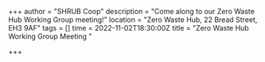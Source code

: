 +++
author = "SHRUB Coop"
description = "Come along to our Zero Waste Hub Working Group meeting!"
location = "Zero Waste Hub, 22 Bread Street, EH3 9AF"
tags = []
time = 2022-11-02T18:30:00Z
title = "Zero Waste Hub Working Group Meeting "

+++
